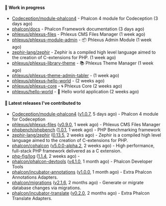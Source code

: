 #### :wrench: Work in progress

- [Codeception/module-phalcon4](https://github.com/Codeception/module-phalcon4) - Phalcon 4 module for Codeception (3 days ago)
- [phalcon/docs](https://github.com/phalcon/docs) - Phalcon Framework documentation (3 days ago)
- [phlexus/phlexus-files](https://github.com/phlexus/phlexus-files) - Phlexus CMS Files Manager (1 week ago)
- [phlexus/phlexus-module-admin](https://github.com/phlexus/phlexus-module-admin) - :package: Phlexus Admin Module (1 week ago)
- [zephir-lang/zephir](https://github.com/zephir-lang/zephir) - Zephir is a compiled high level language aimed to the creation of C-extensions for PHP. (1 week ago)
- [phlexus/phlexus-library-theme](https://github.com/phlexus/phlexus-library-theme) - :books: Phlexus Theme Manager (1 week ago)
- [phlexus/phlexus-theme-admin-tabler](https://github.com/phlexus/phlexus-theme-admin-tabler) -  (1 week ago)
- [phlexus/phlexus-hello-world](https://github.com/phlexus/phlexus-hello-world) -  (2 weeks ago)
- [phlexus/phlexus-core](https://github.com/phlexus/phlexus-core) - :cyclone: Phlexus Core (2 weeks ago)
- [phlexus/hello-world](https://github.com/phlexus/hello-world) - :wave: Hello world application (2 weeks ago)

#### :pushpin: Latest releases I've contributed to

- [Codeception/module-phalcon4](https://github.com/Codeception/module-phalcon4) ([v1.0.7](https://github.com/Codeception/module-phalcon4/releases/tag/v1.0.7), 5 days ago) - Phalcon 4 module for Codeception
- [phlexus/phlexus-files](https://github.com/phlexus/phlexus-files) ([v0.9.0](https://github.com/phlexus/phlexus-files/releases/tag/v0.9.0), 1 week ago) - Phlexus CMS Files Manager
- [phpbench/phpbench](https://github.com/phpbench/phpbench) ([1.0.1](https://github.com/phpbench/phpbench/releases/tag/1.0.1), 1 week ago) - PHP Benchmarking framework
- [zephir-lang/zephir](https://github.com/zephir-lang/zephir) ([0.13.5](https://github.com/zephir-lang/zephir/releases/tag/0.13.5), 2 weeks ago) - Zephir is a compiled high level language aimed to the creation of C-extensions for PHP.
- [phalcon/cphalcon](https://github.com/phalcon/cphalcon) ([v5.0.0-alpha.2](https://github.com/phalcon/cphalcon/releases/tag/v5.0.0-alpha.2), 2 weeks ago) - High performance, full-stack PHP framework delivered as a C extension.
- [php-fig/log](https://github.com/php-fig/log) ([1.1.4](https://github.com/php-fig/log/releases/tag/1.1.4), 2 weeks ago) - 
- [phalcon/phalcon-devtools](https://github.com/phalcon/phalcon-devtools) ([v4.1.0](https://github.com/phalcon/phalcon-devtools/releases/tag/v4.1.0), 1 month ago) - Phalcon Developer Tools
- [phalcon/incubator-annotations](https://github.com/phalcon/incubator-annotations) ([v1.0.0](https://github.com/phalcon/incubator-annotations/releases/tag/v1.0.0), 1 month ago) - Extra Phalcon Annotations Adapters.
- [phalcon/migrations](https://github.com/phalcon/migrations) ([v2.1.6](https://github.com/phalcon/migrations/releases/tag/v2.1.6), 2 months ago) - Generate or migrate database changes via migrations.
- [phalcon/incubator-translate](https://github.com/phalcon/incubator-translate) ([v0.2.0](https://github.com/phalcon/incubator-translate/releases/tag/v0.2.0), 2 months ago) - Extra Phalcon Translate Adapters.
